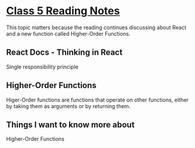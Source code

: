 # [Class 5 Reading Notes](https://github.com/snur206/reading-notes/blob/main/301/class4notes.md)

This topic matters because the reading continues discussing about React and a new function called Higher-Order Functions.

## React Docs - Thinking in React

Single responsibility principle 






## Higher-Order Functions

Higer-Order functions are functions that operate on other functions, either by taking them as arguments or by returning them.







## Things I want to know more about

Higher-Order Functions
